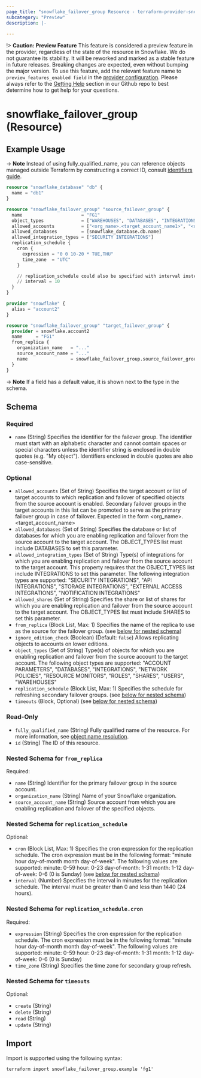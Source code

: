 ```yaml
---
page_title: "snowflake_failover_group Resource - terraform-provider-snowflake"
subcategory: "Preview"
description: |-
  
---
```


!> **Caution: Preview Feature** This feature is considered a preview feature in the provider, regardless of the state of the resource in Snowflake. We do not guarantee its stability. It will be reworked and marked as a stable feature in future releases. Breaking changes are expected, even without bumping the major version. To use this feature, add the relevant feature name to `preview_features_enabled field` in the [provider configuration](https://registry.terraform.io/providers/snowflakedb/snowflake/latest/docs#schema). Please always refer to the [Getting Help](https://github.com/snowflakedb/terraform-provider-snowflake?tab=readme-ov-file#getting-help) section in our Github repo to best determine how to get help for your questions.

# snowflake_failover_group (Resource)



## Example Usage

-> **Note** Instead of using fully_qualified_name, you can reference objects managed outside Terraform by constructing a correct ID, consult [identifiers guide](../guides/identifiers_rework_design_decisions#new-computed-fully-qualified-name-field-in-resources).
<!-- TODO(SNOW-1634854): include an example showing both methods-->

```terraform
resource "snowflake_database" "db" {
  name = "db1"
}

resource "snowflake_failover_group" "source_failover_group" {
  name                      = "FG1"
  object_types              = ["WAREHOUSES", "DATABASES", "INTEGRATIONS", "ROLES"]
  allowed_accounts          = ["<org_name>.<target_account_name1>", "<org_name>.<target_account_name2>"]
  allowed_databases         = [snowflake_database.db.name]
  allowed_integration_types = ["SECURITY INTEGRATIONS"]
  replication_schedule {
    cron {
      expression = "0 0 10-20 * TUE,THU"
      time_zone  = "UTC"
    }

    // replication_schedule could also be specified with interval instead of cron
    // interval = 10
  }
}

provider "snowflake" {
  alias = "account2"
}

resource "snowflake_failover_group" "target_failover_group" {
  provider = snowflake.account2
  name     = "FG1"
  from_replica {
    organization_name   = "..."
    source_account_name = "..."
    name                = snowflake_failover_group.source_failover_group.name
  }
}
```

-> **Note** If a field has a default value, it is shown next to the type in the schema.

<!-- schema generated by tfplugindocs -->
## Schema

### Required

- `name` (String) Specifies the identifier for the failover group. The identifier must start with an alphabetic character and cannot contain spaces or special characters unless the identifier string is enclosed in double quotes (e.g. "My object"). Identifiers enclosed in double quotes are also case-sensitive.

### Optional

- `allowed_accounts` (Set of String) Specifies the target account or list of target accounts to which replication and failover of specified objects from the source account is enabled. Secondary failover groups in the target accounts in this list can be promoted to serve as the primary failover group in case of failover. Expected in the form <org_name>.<target_account_name>
- `allowed_databases` (Set of String) Specifies the database or list of databases for which you are enabling replication and failover from the source account to the target account. The OBJECT_TYPES list must include DATABASES to set this parameter.
- `allowed_integration_types` (Set of String) Type(s) of integrations for which you are enabling replication and failover from the source account to the target account. This property requires that the OBJECT_TYPES list include INTEGRATIONS to set this parameter. The following integration types are supported: "SECURITY INTEGRATIONS", "API INTEGRATIONS", "STORAGE INTEGRATIONS", "EXTERNAL ACCESS INTEGRATIONS", "NOTIFICATION INTEGRATIONS"
- `allowed_shares` (Set of String) Specifies the share or list of shares for which you are enabling replication and failover from the source account to the target account. The OBJECT_TYPES list must include SHARES to set this parameter.
- `from_replica` (Block List, Max: 1) Specifies the name of the replica to use as the source for the failover group. (see [below for nested schema](#nestedblock--from_replica))
- `ignore_edition_check` (Boolean) (Default: `false`) Allows replicating objects to accounts on lower editions.
- `object_types` (Set of String) Type(s) of objects for which you are enabling replication and failover from the source account to the target account. The following object types are supported: "ACCOUNT PARAMETERS", "DATABASES", "INTEGRATIONS", "NETWORK POLICIES", "RESOURCE MONITORS", "ROLES", "SHARES", "USERS", "WAREHOUSES"
- `replication_schedule` (Block List, Max: 1) Specifies the schedule for refreshing secondary failover groups. (see [below for nested schema](#nestedblock--replication_schedule))
- `timeouts` (Block, Optional) (see [below for nested schema](#nestedblock--timeouts))

### Read-Only

- `fully_qualified_name` (String) Fully qualified name of the resource. For more information, see [object name resolution](https://docs.snowflake.com/en/sql-reference/name-resolution).
- `id` (String) The ID of this resource.

<a id="nestedblock--from_replica"></a>
### Nested Schema for `from_replica`

Required:

- `name` (String) Identifier for the primary failover group in the source account.
- `organization_name` (String) Name of your Snowflake organization.
- `source_account_name` (String) Source account from which you are enabling replication and failover of the specified objects.


<a id="nestedblock--replication_schedule"></a>
### Nested Schema for `replication_schedule`

Optional:

- `cron` (Block List, Max: 1) Specifies the cron expression for the replication schedule. The cron expression must be in the following format: "minute hour day-of-month month day-of-week". The following values are supported: minute: 0-59 hour: 0-23 day-of-month: 1-31 month: 1-12 day-of-week: 0-6 (0 is Sunday) (see [below for nested schema](#nestedblock--replication_schedule--cron))
- `interval` (Number) Specifies the interval in minutes for the replication schedule. The interval must be greater than 0 and less than 1440 (24 hours).

<a id="nestedblock--replication_schedule--cron"></a>
### Nested Schema for `replication_schedule.cron`

Required:

- `expression` (String) Specifies the cron expression for the replication schedule. The cron expression must be in the following format: "minute hour day-of-month month day-of-week". The following values are supported: minute: 0-59 hour: 0-23 day-of-month: 1-31 month: 1-12 day-of-week: 0-6 (0 is Sunday)
- `time_zone` (String) Specifies the time zone for secondary group refresh.



<a id="nestedblock--timeouts"></a>
### Nested Schema for `timeouts`

Optional:

- `create` (String)
- `delete` (String)
- `read` (String)
- `update` (String)

## Import

Import is supported using the following syntax:

```shell
terraform import snowflake_failover_group.example 'fg1'
```
